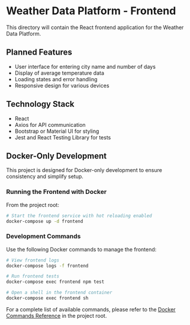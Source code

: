 # Weather Data Platform - Frontend

This directory will contain the React frontend application for the Weather Data Platform.

## Planned Features

- User interface for entering city name and number of days
- Display of average temperature data
- Loading states and error handling
- Responsive design for various devices

## Technology Stack

- React
- Axios for API communication
- Bootstrap or Material UI for styling
- Jest and React Testing Library for tests

## Docker-Only Development

This project is designed for Docker-only development to ensure consistency and simplify setup.

### Running the Frontend with Docker

From the project root:

```bash
# Start the frontend service with hot reloading enabled
docker-compose up -d frontend
```

### Development Commands

Use the following Docker commands to manage the frontend:

```bash
# View frontend logs
docker-compose logs -f frontend

# Run frontend tests
docker-compose exec frontend npm test

# Open a shell in the frontend container
docker-compose exec frontend sh
```

For a complete list of available commands, please refer to the [Docker Commands Reference](../docs/docker-commands.md) in the project root.
